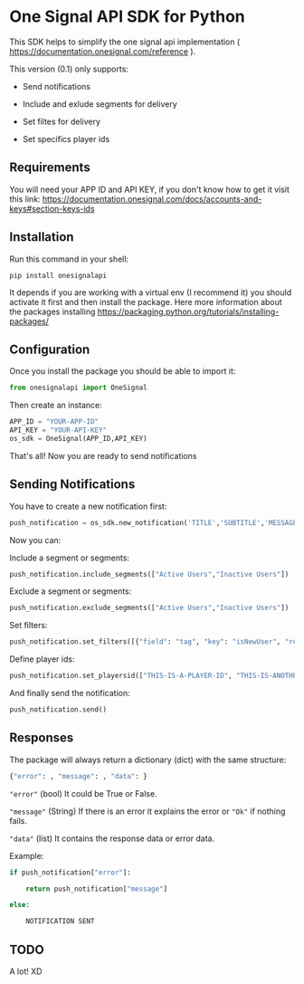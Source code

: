 One Signal API SDK for Python
=============================

This SDK helps to simplify the one signal api implementation ( https://documentation.onesignal.com/reference ).

This version (0.1) only supports:

- Send notifications

- Include and exlude segments for delivery

- Set filtes for delivery

- Set specifics player ids



Requirements
------------
You will need your APP ID and API KEY,
if you don't know how to get it visit this link: https://documentation.onesignal.com/docs/accounts-and-keys#section-keys-ids



Installation
------------
Run this command in your shell:


`pip install onesignalapi`

It depends if you are working with a virtual env (I recommend it) you should activate it first and then install the package.
Here more information about the packages installing https://packaging.python.org/tutorials/installing-packages/


Configuration
-------------
Once you install the package you should be able to import it:

```python
from onesignalapi import OneSignal
```

Then create an instance:

```python
APP_ID = "YOUR-APP-ID"
API_KEY = "YOUR-API-KEY"
os_sdk = OneSignal(APP_ID,API_KEY)
```


That's all! Now you are ready to send notifications


Sending Notifications
---------------------
You have to create a new notification first:

```python
push_notification = os_sdk.new_notification('TITLE','SUBTITLE','MESSAGE')
```

Now you can:

Include a segment or segments:

```python
push_notification.include_segments(["Active Users","Inactive Users"])
```

Exclude a segment or segments:
```python
push_notification.exclude_segments(["Active Users","Inactive Users"])
```

Set filters:

```python
push_notification.set_filters([{"field": "tag", "key": "isNewUser", "relation": "=", "value": "1"}])
```

Define player ids:

```python
push_notification.set_playersid(["THIS-IS-A-PLAYER-ID", "THIS-IS-ANOTHER-PLAYER-ID"])
```

And finally send the notification:

```python
push_notification.send()
```


Responses
---------
The package will always return a dictionary (dict) with the same structure:

```python
{"error": , "message": , "data": }
```

`"error"` (bool) It could be True or False.

`"message"` (String) If there is an error it explains the error or `"Ok"` if nothing fails.

`"data"` (list) It contains the response data or error data.

Example:

```python
if push_notification["error"]:

    return push_notification["message"]

else:

    NOTIFICATION SENT
```

TODO
----
A lot! XD